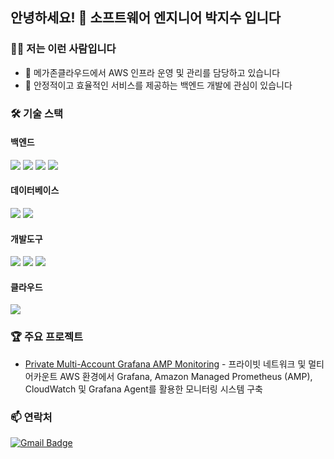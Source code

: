 ## 안녕하세요! 👋 소프트웨어 엔지니어 박지수 입니다

### 🙋‍♂️ 저는 이런 사람입니다
- 🔭 메가존클라우드에서 AWS 인프라 운영 및 관리를 담당하고 있습니다
- 👯 안정적이고 효율적인 서비스를 제공하는 백엔드 개발에 관심이 있습니다

### 🛠 기술 스택

<!--
#### 프론트엔드
<div>
  <img src="https://img.shields.io/badge/HTML5-E34F26?style=flat-square&logo=html5&logoColor=white"/>
  <img src="https://img.shields.io/badge/CSS3-1572B6?style=flat-square&logo=css3&logoColor=white"/>
  <img src="https://img.shields.io/badge/JavaScript-F7DF1E?style=flat-square&logo=javascript&logoColor=black"/>
  <img src="https://img.shields.io/badge/TypeScript-3178C6?style=flat-square&logo=typescript&logoColor=white"/>
  <img src="https://img.shields.io/badge/React-61DAFB?style=flat-square&logo=react&logoColor=black"/>
  <img src="https://img.shields.io/badge/Vue.js-4FC08D?style=flat-square&logo=vue.js&logoColor=white"/>
  <img src="https://img.shields.io/badge/Sass-CC6699?style=flat-square&logo=sass&logoColor=white"/>
</div>
-->

#### 백엔드
<div>
  <img src="https://img.shields.io/badge/Node.js-339933?style=flat-square&logo=node.js&logoColor=white"/>
  <img src="https://img.shields.io/badge/Python-3776AB?style=flat-square&logo=python&logoColor=white"/>
  <img src="https://img.shields.io/badge/Java-007396?style=flat-square&logo=java&logoColor=white"/>
  <img src="https://img.shields.io/badge/Spring-6DB33F?style=flat-square&logo=spring&logoColor=white"/>
</div>

#### 데이터베이스
<div>
  <img src="https://img.shields.io/badge/MySQL-4479A1?style=flat-square&logo=mysql&logoColor=white"/>
  <img src="https://img.shields.io/badge/PostgreSQL-336791?style=flat-square&logo=postgresql&logoColor=white"/>
</div>

#### 개발도구
<div>
  <img src="https://img.shields.io/badge/Git-F05032?style=flat-square&logo=git&logoColor=white"/>
  <img src="https://img.shields.io/badge/GitHub-181717?style=flat-square&logo=github&logoColor=white"/>
  <!--<img src="https://img.shields.io/badge/Docker-2496ED?style=flat-square&logo=docker&logoColor=white"/>-->
  <img src="https://img.shields.io/badge/VS%20Code-007ACC?style=flat-square&logo=visual-studio-code&logoColor=white"/>
</div>

#### 클라우드
<div>
  <img src="https://img.shields.io/badge/AWS-232F3E?style=flat-square&logo=amazon-aws&logoColor=white"/>
</div>

<!--
### 📊 GitHub 통계
![GitHub stats](https://github-readme-stats.vercel.app/api?username=hkjs96&show_icons=true&theme=radical)
-->

### 🏆 주요 프로젝트
<!--
- [프로젝트명](링크) - 간단한 설명
-->
- [Private Multi-Account Grafana AMP Monitoring](https://github.com/hkjs96/private-multiaccount-monitoring) - 프라이빗 네트워크 및 멀티 어카운트 AWS 환경에서 Grafana, Amazon Managed Prometheus (AMP), CloudWatch 및 Grafana Agent를 활용한 모니터링 시스템 구축

### 📫 연락처
[![Gmail Badge](https://img.shields.io/badge/-Gmail-d14836?style=flat-square&logo=Gmail&logoColor=white&link=mailto:jsmini3814@gmail.com)](mailto:jsmini3814@gmail.com)
<!--[![Blog Badge](https://img.shields.io/badge/-Tech%20Blog-20c997?style=flat-square&logo=Velog&logoColor=white&link=블로그주소)](블로그주소)-->
